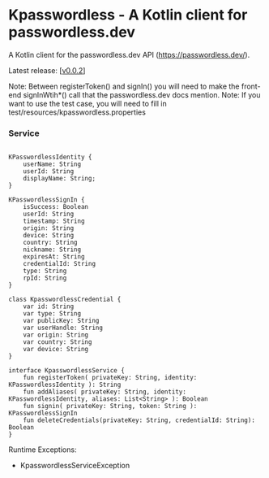 # Kpasswordless - A Kotlin client for passwordless.dev 

A Kotlin client for the passwordless.dev API (https://passwordless.dev/).

Latest release: [[v0.0.2](https://github.com/MarkNenadov/KPasswordless/releases/download/v0.0.1/KPasswordless-0.0.1.jar)]

Note: Between registerToken() and signIn() you will need to make the front-end signInWtih*() call that the passwordless.dev docs mention.
Note: If you want to use the test case, you will need to fill in test/resources/kpasswordless.properties

### Service ###

```

KPasswordlessIdentity {
    userName: String
    userId: String
    displayName: String;
}

KPasswordlessSignIn {
    isSuccess: Boolean
    userId: String
    timestamp: String
    origin: String
    device: String
    country: String
    nickname: String
    expiresAt: String
    credentialId: String
    type: String
    rpId: String
}

class KpasswordlessCredential {
    var id: String
    var type: String
    var publicKey: String
    var userHandle: String
    var origin: String
    var country: String
    var device: String
}

interface KpasswordlessService {
    fun registerToken( privateKey: String, identity: KPasswordlessIdentity ): String
    fun addAliases( privateKey: String, identity: KPasswordlessIdentity, aliases: List<String> ): Boolean
    fun signin( privateKey: String, token: String ): KPasswordlessSignIn
    fun deleteCredentials(privateKey: String, credentialId: String): Boolean
}
```

Runtime Exceptions:
* KpasswordlessServiceException
